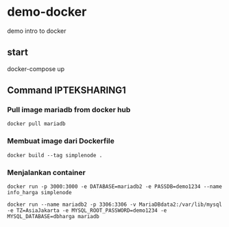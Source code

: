 # demo-docker
demo intro to docker

## start
docker-compose up


## Command IPTEKSHARING1

### Pull image mariadb from docker hub
```docker pull mariadb```

### Membuat image dari Dockerfile
```docker build --tag simplenode . ```

### Menjalankan container
```docker run -p 3000:3000 -e DATABASE=mariadb2 -e PASSDB=demo1234 --name info_harga simplenode```

```docker run --name mariadb2 -p 3306:3306 -v MariaDBdata2:/var/lib/mysql -e TZ=AsiaJakarta -e MYSQL_ROOT_PASSWORD=demo1234 -e MYSQL_DATABASE=dbharga mariadb```
